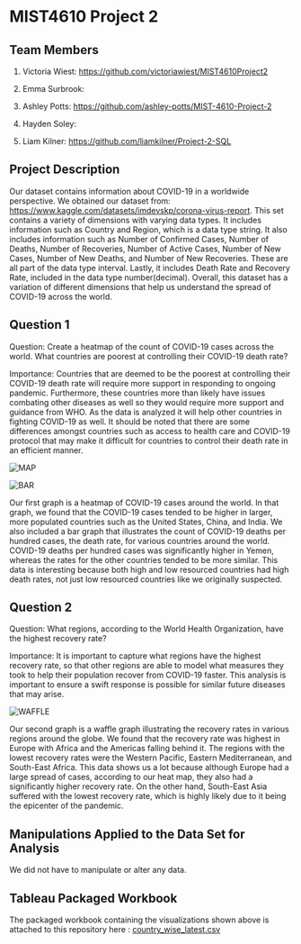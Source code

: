 # MIST4610 Project 2

## Team Members
1. Victoria Wiest: https://github.com/victoriawiest/MIST4610Project2
   
3. Emma Surbrook:
   
5. Ashley Potts: https://github.com/ashley-potts/MIST-4610-Project-2
   
7. Hayden Soley:
   
9. Liam Kilner: https://github.com/liamkilner/Project-2-SQL

## Project Description

Our dataset contains information about COVID-19 in a worldwide perspective. We obtained our dataset from: https://www.kaggle.com/datasets/imdevskp/corona-virus-report. This set contains a variety of dimensions with varying data types. It includes information such as Country and Region, which is a data type string. It also includes information such as Number of Confirmed Cases, Number of Deaths,  Number of Recoveries, Number of Active Cases, Number of New Cases, Number of New Deaths, and Number of New Recoveries. These are all part of the data type interval. Lastly, it includes Death Rate and Recovery Rate, included in the data type number(decimal). Overall, this dataset has a variation of different dimensions that help us understand the spread of COVID-19 across the world.

## Question 1

Question: Create a heatmap of the count of COVID-19 cases across the world. What countries are poorest at controlling their COVID-19 death rate?

Importance: Countries that are deemed to be the poorest at controlling their COVID-19 death rate will require more support in responding to ongoing pandemic. Furthermore, these countries more than likely have issues combating other diseases as well so they would require more support and guidance from WHO. As the data is analyzed it will help other countries in fighting COVID-19 as well. It should be noted that there are some differences amongst countries such as access to health care and COVID-19 protocol that may make it difficult for countries to control their death rate in an efficient manner.

![MAP](https://github.com/victoriawiest/MIST4610Project2/assets/148873180/4ae15353-1aac-4b63-aa19-1968e7bcb72a)

![BAR](https://github.com/victoriawiest/MIST4610Project2/assets/148873180/419b02ac-251b-4493-ac9e-3409bcb461ad)



Our first graph is a heatmap of COVID-19 cases around the world. In that graph, we found that the COVID-19 cases tended to be higher in larger, more populated countries such as the United States, China, and India. We also included a bar graph that illustrates the count of COVID-19 deaths per hundred cases, the death rate, for various countries around the world. COVID-19 deaths per hundred cases was significantly higher in Yemen, whereas the rates for the other countries tended to be more similar. This data is interesting because both high and low resourced countries had high death rates, not just low resourced countries like we originally suspected. 


## Question 2

Question: What regions, according to the World Health Organization, have the highest recovery rate?

Importance: It is important to capture what regions have the highest recovery rate, so that other regions are able to model what measures they took to help their population recover from COVID-19 faster. This analysis is important to ensure a swift response is possible for similar future diseases that may arise. 

![WAFFLE](https://github.com/victoriawiest/MIST4610Project2/assets/148873180/2c0ee72c-e88f-4413-951b-a7bdbd86941b)

Our second graph is a waffle graph illustrating the recovery rates in various regions around the globe. We found that the recovery rate was highest in Europe with Africa and the Americas falling behind it. The regions with the lowest recovery rates were the Western Pacific, Eastern Mediterranean, and South-East Africa. This data shows us a lot because although Europe had a large spread of cases, according to our heat map, they also had a significantly higher recovery rate. On the other hand, South-East Asia suffered with the lowest recovery rate, which is highly likely due to it being the epicenter of the pandemic. 

## Manipulations Applied to the Data Set for Analysis

We did not have to manipulate or alter any data. 


## Tableau Packaged Workbook

The packaged workbook containing the visualizations shown above is attached to this repository here : 
[country_wise_latest.csv](https://github.com/victoriawiest/MIST4610Project2/files/13532321/country_wise_latest.csv)
